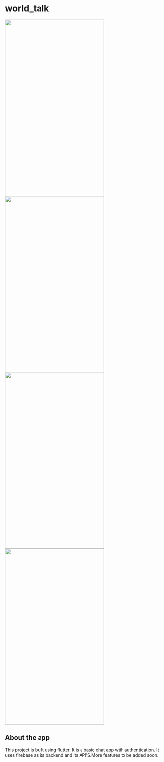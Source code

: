 # world_talk


<img src="https://github.com/Leo-Development/world_talk/assets/160739845/c08e8076-a7a0-4004-a47a-c9b87c1a4ae0" width="320" height="568">

<img src="https://github.com/Leo-Development/world_talk/assets/160739845/53ffe201-05da-40f5-b407-ad87893df22b" width="320" height="568">

<img src="https://github.com/Leo-Development/world_talk/assets/160739845/e50eb0d1-fd37-4906-9311-db0936a8a3de" width="320" height="568">

<img src="https://github.com/Leo-Development/world_talk/assets/160739845/55c53ecc-b84b-4d88-bfb7-7f8b4a0da088" width="320" height="568">

## About the app

This project is built using flutter. It is a basic chat app wtih authentication. It uses firebase as its backend and its API'S.More features to be added soon.



